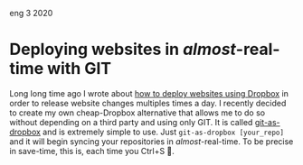<permalink>eng</permalink>
<month>3</month>
<year>2020</year>

# Deploying websites in *almost*-real-time with GIT

Long long time ago I wrote about [how to deploy websites using Dropbox](http://adelriosantiago.com/gitblog/eng/dropbox-continuous-deployment) in order to release website changes multiples times a day. I recently decided to create my own cheap-Dropbox alternative that allows me to do so without depending on a third party and using only GIT. It is called [git-as-dropbox](https://www.npmjs.com/package/git-as-dropbox) and is extremely simple to use. Just `git-as-dropbox [your_repo]` and it will begin syncing your repositories in *almost*-real-time. To be precise in save-time, this is, each time you Ctrl+S :floppy_disk:. 